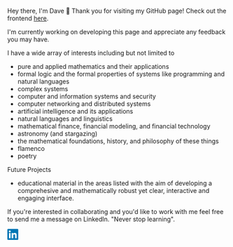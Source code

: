 Hey there, I'm Dave 👋 Thank you for visiting my GitHub page! Check out the frontend <a href="https://davefriedman01.github.io">here</a>.

I'm currently working on developing this page and appreciate any feedback you may have.

I have a wide array of interests including but not limited to
* pure and applied mathematics and their applications
* formal logic and the formal properties of systems like programming and natural languages
* complex systems
* computer and information systems and security
* computer networking and distributed systems
* artificial intelligence and its applications
* natural languages and linguistics
* mathematical finance, financial modeling, and financial technology
* astronomy (and stargazing)
* the mathematical foundations, history, and philosophy of these things
* flamenco
* poetry

Future Projects
* educational material in the areas listed with the aim of developing a comprehesive and mathematically robust yet clear, interactive and engaging interface.

If you're interested in collaborating and you'd like to work with me feel free to send me a message on LinkedIn. "Never stop learning".

<a href="https://www.linkedin.com/in/heracliteanflux/">
  <img alt="Dave Friedman | LinkedIn" width="25px" src="assets/linkedin.svg"/>
</a>
